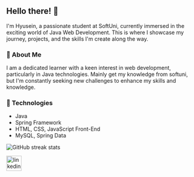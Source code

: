 ## Hello there! 👋

I'm Hyusein, a passionate student at SoftUni, currently immersed in the exciting world of Java Web Development. This is where I showcase my journey, projects, and the skills I'm create along the way.

### 🚀 About Me

I am a dedicated learner with a keen interest in web development, particularly in Java technologies. Mainly get my knowledge from softuni, but I'm constantly seeking new challenges to enhance my skills and knowledge.

### 🔧 Technologies

- Java
- Spring Framework
- HTML, CSS, JavaScript Front-End
- MySQL, Spring Data

![GitHub streak stats](https://streak-stats.demolab.com/?user=hyuseinlesho)  

[<img src='https://cdn.jsdelivr.net/npm/simple-icons@3.0.1/icons/linkedin.svg' alt='linkedin' height='40'>](https://www.linkedin.com/in/hyusein-lesho-944640291/)  

